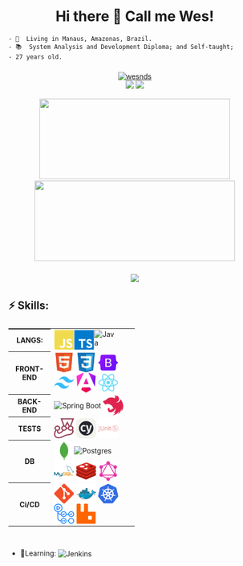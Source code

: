 <h1 align='center'>Hi there 👋 Call me Wes!</h1>

```
- 📍  Living in Manaus, Amazonas, Brazil.
- 📚  System Analysis and Development Diploma; and Self-taught;
- 27 years old.
```

###

<div align='center'>
      <a href="https://github.com/ryo-ma/github-profile-trophy"><img src="https://github-profile-trophy.vercel.app/?username=wesnds" alt="wesnds" /></a>
  <div>
    <a href="https://instagram.com/wesnds" target="_blank"><img src="https://img.shields.io/badge/-Instagram-%23E4405F?style=for-the-badge&logo=instagram&logoColor=white" target="_blank"></a>
    <a href="https://www.linkedin.com/in/weslleynds/" target="_blank"><img src="https://img.shields.io/badge/LinkedIn-0077B5?style=for-the-badge&logo=linkedin&logoColor=white"></a><br>
  </div>
</div>

<br>

<div align='center'>
  <a href="https://github.com/wesnds">
    <img align="top left" height="160px" width="380px" src="https://github-readme-stats.vercel.app/api?username=wesnds&show_icons=true&theme=dark&include_all_commits=true&count_private=true"/>
    <img align="top right" height="160px" width="400px" src="https://github-readme-stats.vercel.app/api/top-langs/?username=wesnds&layout=compact&langs_count=7&theme=dark"/>
  </a> 
</div>

###

<div align="center">
  <img src="https://profile-counter.glitch.me/wesnds/count.svg?"  />
</div>

###

## ⚡ Skills:

<table style="width:100%;display:grid;grid-template-columns:1fr 1fr">
  <tr>
    <th>LANGS:</th>
    <td style="display:flex">
      <img align="center" alt="JavaScipt" height="40" width="40" src="https://raw.githubusercontent.com/devicons/devicon/master/icons/javascript/javascript-plain.svg">
      <img align="center" alt="Typescript" height="40" width="40" src="https://raw.githubusercontent.com/devicons/devicon/master/icons/typescript/typescript-original.svg">
      <img align="center" alt="Java" height="40" width="40" src="https://skillicons.dev/icons?i=java">
    </td>
  </tr>
  <tr>
    <th>FRONT-END</th>
    <td>
      <img align="center" alt="HTML" height="40" width="40" src="https://raw.githubusercontent.com/devicons/devicon/master/icons/html5/html5-original.svg">
      <img align="center" alt="CSS" height="40" width="40" src="https://raw.githubusercontent.com/devicons/devicon/master/icons/css3/css3-original.svg">
      <img align="center" alt="Bootstrap" height="40" width="40" src="https://raw.githubusercontent.com/devicons/devicon/master/icons/bootstrap/bootstrap-original.svg">
      <img align="center" alt="Tailwind" height="40" width="40" src="https://raw.githubusercontent.com/devicons/devicon/master/icons/tailwindcss/tailwindcss-original.svg">
      <img align="center" alt="Angular" height="40" width="40" src="https://raw.githubusercontent.com/devicons/devicon/master/icons/angular/angular-original.svg">
      <img align="center" alt="React" height="40" width="40" src="https://raw.githubusercontent.com/devicons/devicon/master/icons/react/react-original.svg">
    </td>
  </tr>
  <tr>
    <th>BACK-END</th>
    <td>
      <img align="center" alt="Spring Boot" height ="40" width="40" src="https://skillicons.dev/icons?i=spring">
      <img align="center" alt="NestJS" height ="40" width="40" src="https://raw.githubusercontent.com/devicons/devicon/refs/heads/master/icons/nestjs/nestjs-original.svg">
    </td>
  </tr>
  <tr>
    <th>TESTS</th>
    <td>
      <img align="center" alt="Jest" height ="40" width="40" src="https://raw.githubusercontent.com/devicons/devicon/master/icons/jest/jest-plain.svg">
    <img align="center" alt="Cypress" height ="40" width="40" src="https://raw.githubusercontent.com/tandpfun/skill-icons/main/icons/Cypress-Light.svg">
    <img align="center" alt="JUnit" height ="40" width="40" src="https://raw.githubusercontent.com/devicons/devicon/refs/heads/master/icons/junit/junit-line-wordmark.svg">
    </td>
  </tr>
  <tr>
    <th>DB</th>
    <td>
      <img align="center" alt="MongoDB" height ="40" width="40" src="https://raw.githubusercontent.com/devicons/devicon/master/icons/mongodb/mongodb-plain.svg"><img align="center" alt="Postgres" height ="40" width="40" src="https://skillicons.dev/icons?i=postgres">
      <img align="center" alt="MySQL" height ="40" width="40" src="https://raw.githubusercontent.com/devicons/devicon/refs/heads/master/icons/mysql/mysql-original-wordmark.svg">
      <img align="center" alt="Redis" height ="40" width="40" src="https://raw.githubusercontent.com/devicons/devicon/refs/heads/master/icons/redis/redis-original.svg">
      <img align="center" alt="GraphQL" height ="40" width="40" src="https://raw.githubusercontent.com/devicons/devicon/refs/heads/master/icons/graphql/graphql-plain.svg">
    </td>
  </tr>
  <tr>
    <th>Ci/CD</th>
    <td>
       <img align="center" alt="GIT" height="40" width="40" src="https://raw.githubusercontent.com/devicons/devicon/master/icons/git/git-original.svg">
      <img align="center" alt="Docker" height ="40" width="40" src="https://raw.githubusercontent.com/devicons/devicon/master/icons/docker/docker-original.svg">
      <img align="center" alt="Kubernetes" height ="40" width="40" src="https://raw.githubusercontent.com/devicons/devicon/refs/heads/master/icons/kubernetes/kubernetes-original.svg">
      <img align="center" alt="Github Actions" height ="40" width="40" src="https://raw.githubusercontent.com/devicons/devicon/refs/heads/master/icons/githubactions/githubactions-plain.svg">
      <img align="center" alt="RabbitMQ" height ="40" width="40" src="https://raw.githubusercontent.com/devicons/devicon/refs/heads/master/icons/rabbitmq/rabbitmq-original.svg">
<!--   <img align="center" alt="Kafka" height ="40" width="40" src="https://raw.githubusercontent.com/devicons/devicon/refs/heads/master/icons/apachekafka/apachekafka-original.svg"> -->
    </td>
  </tr>
</table>
  
<br>
          
- 🌱Learning: <img align="center" alt="Jenkins" height ="80" width="80" src="https://skillicons.dev/icons?i=jenkins">

###
